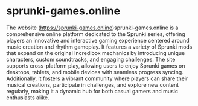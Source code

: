 # sprunki-games.online
The website (https://sprunki-games.online)sprunki-games.online is a comprehensive online platform dedicated to the Sprunki series, offering players an innovative and interactive gaming experience centered around music creation and rhythm gameplay. It features a variety of Sprunki mods that expand on the original Incredibox mechanics by introducing unique characters, custom soundtracks, and engaging challenges. The site supports cross-platform play, allowing users to enjoy Sprunki games on desktops, tablets, and mobile devices with seamless progress syncing. Additionally, it fosters a vibrant community where players can share their musical creations, participate in challenges, and explore new content regularly, making it a dynamic hub for both casual gamers and music enthusiasts alike.
